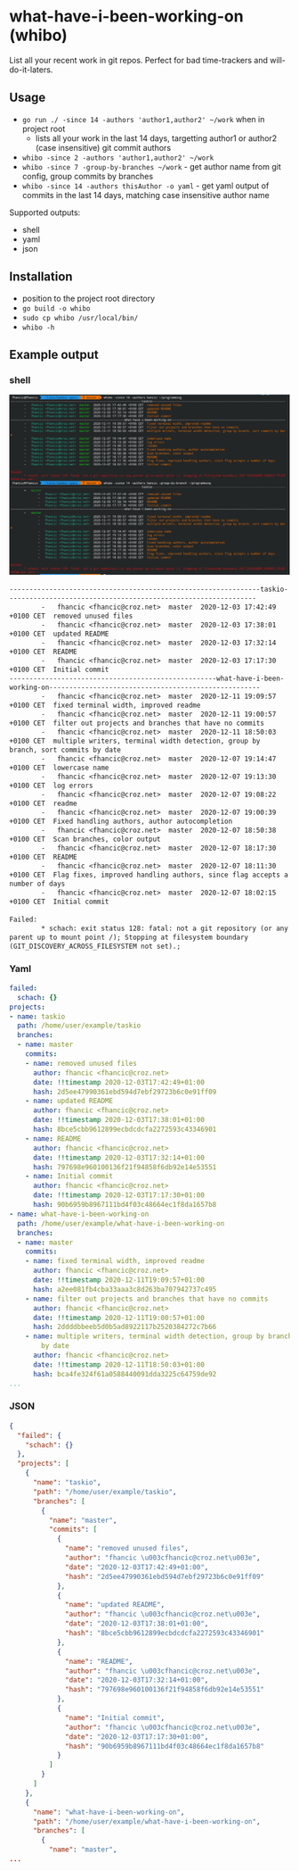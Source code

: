 # what-have-i-been-working-on (whibo)

List all your recent work in git repos. Perfect for bad time-trackers and will-do-it-laters.

## Usage

* `go run ./ -since 14 -authors 'author1,author2' ~/work` when in project root
    * lists all your work in the last 14 days, targetting author1 or author2 (case insensitive) git commit authors
* `whibo -since 2 -authors 'author1,author2' ~/work`
* `whibo -since 7 -group-by-branches ~/work` - get author name from git config, group commits by branches
* `whibo -since 14 -authors thisAuthor -o yaml` - get yaml output of commits in the last 14 days, matching case
  insensitive author name
  
Supported outputs:
* shell
* yaml
* json

## Installation

* position to the project root directory
* `go build -o whibo`
* `sudo cp whibo /usr/local/bin/`
* `whibo -h`

## Example output

### shell
![img.png](assets/output_example.png)

```
---------------------------------------------------------------taskio---------------------------------------------------------------
        -   fhancic <fhancic@croz.net>  master  2020-12-03 17:42:49 +0100 CET  removed unused files 
        -   fhancic <fhancic@croz.net>  master  2020-12-03 17:38:01 +0100 CET  updated README 
        -   fhancic <fhancic@croz.net>  master  2020-12-03 17:32:14 +0100 CET  README 
        -   fhancic <fhancic@croz.net>  master  2020-12-03 17:17:30 +0100 CET  Initial commit 
----------------------------------------------------what-have-i-been-working-on-----------------------------------------------------
        -   fhancic <fhancic@croz.net>  master  2020-12-11 19:09:57 +0100 CET  fixed terminal width, improved readme 
        -   fhancic <fhancic@croz.net>  master  2020-12-11 19:00:57 +0100 CET  filter out projects and branches that have no commits 
        -   fhancic <fhancic@croz.net>  master  2020-12-11 18:50:03 +0100 CET  multiple writers, terminal width detection, group by branch, sort commits by date 
        -   fhancic <fhancic@croz.net>  master  2020-12-07 19:14:47 +0100 CET  lowercase name 
        -   fhancic <fhancic@croz.net>  master  2020-12-07 19:13:30 +0100 CET  log errors 
        -   fhancic <fhancic@croz.net>  master  2020-12-07 19:08:22 +0100 CET  readme 
        -   fhancic <fhancic@croz.net>  master  2020-12-07 19:00:39 +0100 CET  Fixed handling authors, author autocompletion 
        -   fhancic <fhancic@croz.net>  master  2020-12-07 18:50:38 +0100 CET  Scan branches, color output 
        -   fhancic <fhancic@croz.net>  master  2020-12-07 18:17:30 +0100 CET  README 
        -   fhancic <fhancic@croz.net>  master  2020-12-07 18:11:30 +0100 CET  Flag fixes, improved handling authors, since flag accepts a number of days 
        -   fhancic <fhancic@croz.net>  master  2020-12-07 18:02:15 +0100 CET  Initial commit 
 
Failed: 
        * schach: exit status 128: fatal: not a git repository (or any parent up to mount point /); Stopping at filesystem boundary (GIT_DISCOVERY_ACROSS_FILESYSTEM not set).; 
```

### Yaml 
```yaml
failed:
  schach: {}
projects:
- name: taskio
  path: /home/user/example/taskio
  branches:
  - name: master
    commits:
    - name: removed unused files
      author: fhancic <fhancic@croz.net>
      date: !!timestamp 2020-12-03T17:42:49+01:00
      hash: 2d5ee47990361ebd594d7ebf29723b6c0e91ff09
    - name: updated README
      author: fhancic <fhancic@croz.net>
      date: !!timestamp 2020-12-03T17:38:01+01:00
      hash: 8bce5cbb9612899ecbdcdcfa2272593c43346901
    - name: README
      author: fhancic <fhancic@croz.net>
      date: !!timestamp 2020-12-03T17:32:14+01:00
      hash: 797698e960100136f21f94858f6db92e14e53551
    - name: Initial commit
      author: fhancic <fhancic@croz.net>
      date: !!timestamp 2020-12-03T17:17:30+01:00
      hash: 90b6959b8967111bd4f03c48664ec1f8da1657b8
- name: what-have-i-been-working-on
  path: /home/user/example/what-have-i-been-working-on
  branches:
  - name: master
    commits:
    - name: fixed terminal width, improved readme
      author: fhancic <fhancic@croz.net>
      date: !!timestamp 2020-12-11T19:09:57+01:00
      hash: a2ee081fb4cba33aaa3c8d263ba707942737c495
    - name: filter out projects and branches that have no commits
      author: fhancic <fhancic@croz.net>
      date: !!timestamp 2020-12-11T19:00:57+01:00
      hash: 2ddddbbeeb5d0b5ad8922117b2520384272c7b66
    - name: multiple writers, terminal width detection, group by branch, sort commits
        by date
      author: fhancic <fhancic@croz.net>
      date: !!timestamp 2020-12-11T18:50:03+01:00
      hash: bca4fe324f61a0588440091dda3225c64759de92
...
```

### JSON
```json
{
  "failed": {
    "schach": {}
  },
  "projects": [
    {
      "name": "taskio",
      "path": "/home/user/example/taskio",
      "branches": [
        {
          "name": "master",
          "commits": [
            {
              "name": "removed unused files",
              "author": "fhancic \u003cfhancic@croz.net\u003e",
              "date": "2020-12-03T17:42:49+01:00",
              "hash": "2d5ee47990361ebd594d7ebf29723b6c0e91ff09"
            },
            {
              "name": "updated README",
              "author": "fhancic \u003cfhancic@croz.net\u003e",
              "date": "2020-12-03T17:38:01+01:00",
              "hash": "8bce5cbb9612899ecbdcdcfa2272593c43346901"
            },
            {
              "name": "README",
              "author": "fhancic \u003cfhancic@croz.net\u003e",
              "date": "2020-12-03T17:32:14+01:00",
              "hash": "797698e960100136f21f94858f6db92e14e53551"
            },
            {
              "name": "Initial commit",
              "author": "fhancic \u003cfhancic@croz.net\u003e",
              "date": "2020-12-03T17:17:30+01:00",
              "hash": "90b6959b8967111bd4f03c48664ec1f8da1657b8"
            }
          ]
        }
      ]
    },
    {
      "name": "what-have-i-been-working-on",
      "path": "/home/user/example/what-have-i-been-working-on",
      "branches": [
        {
          "name": "master",
...
```
